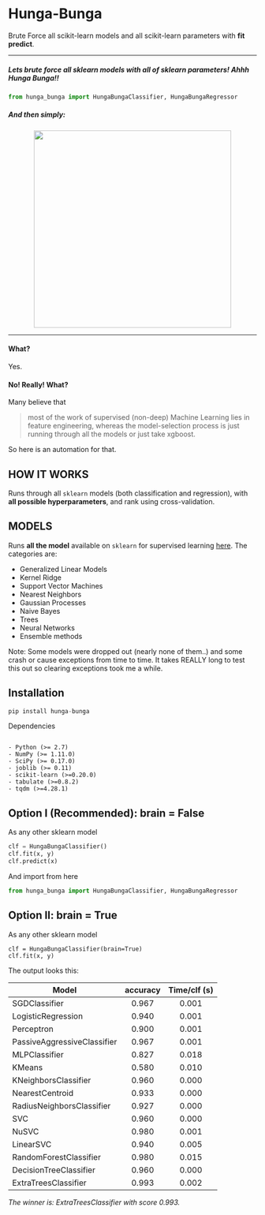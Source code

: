 

Hunga-Bunga
============

Brute Force all scikit-learn models and all scikit-learn parameters with **fit** **predict**.



-----
##### Lets brute force all sklearn models with all of sklearn parameters!  Ahhh Hunga Bunga!!

```python
from hunga_bunga import HungaBungaClassifier, HungaBungaRegressor
```

##### And then simply: 

<p align="center">
  <img src="https://github.com/ypeleg/HungaBunga/blob/master/HungaBungaExtraMonke.png?raw=true" width="400">
</p>

-----



#### What?
Yes.

#### No! Really! What?
Many believe that

> most of the work of supervised (non-deep) Machine Learning lies in feature engineering, whereas the model-selection process is just running through all the models or just take xgboost.

So here is an automation for that.

## HOW IT WORKS
Runs through all `sklearn` models (both classification and regression), with **all possible hyperparameters**, and rank using cross-validation.

## MODELS
Runs **all the model** available on `sklearn` for supervised learning [here](http://scikit-learn.org/stable/supervised_learning.html). The categories are:

* Generalized Linear Models
* Kernel Ridge
* Support Vector Machines
* Nearest Neighbors
* Gaussian Processes
* Naive Bayes
* Trees
* Neural Networks
* Ensemble methods

Note: Some models were dropped out (nearly none of them..) and some crash or cause exceptions from time to time. It takes REALLY long to test this out so clearing exceptions took me a while.

## Installation 

```python
pip install hunga-bunga
```

Dependencies
~~~~~~~~~~~~

- Python (>= 2.7)
- NumPy (>= 1.11.0)
- SciPy (>= 0.17.0)
- joblib (>= 0.11)
- scikit-learn (>=0.20.0)
- tabulate (>=0.8.2)
- tqdm (>=4.28.1)

~~~~~~~~~~~~



## Option I (Recommended): brain = False


As any other sklearn model 

```python
clf = HungaBungaClassifier()
clf.fit(x, y)
clf.predict(x)
```
    
And import from here

```python
from hunga_bunga import HungaBungaClassifier, HungaBungaRegressor
```

## Option II: brain = True


As any other sklearn model 

```
clf = HungaBungaClassifier(brain=True)
clf.fit(x, y)
```

The output looks this:

| Model                       |  accuracy     |  Time/clf (s)|
|---------------------------- |:-------------:|:-------------:|
|SGDClassifier                |     0.967     |      0.001   |
|LogisticRegression           |     0.940      |      0.001   |
|Perceptron                   |     0.900       |      0.001   |
|PassiveAggressiveClassifier  |     0.967     |      0.001   |
|MLPClassifier                |     0.827     |      0.018   |
|KMeans                       |     0.580      |      0.010    |
|KNeighborsClassifier         |     0.960      |      0.000       |
|NearestCentroid              |     0.933     |      0.000       |
|RadiusNeighborsClassifier    |     0.927     |      0.000       |
|SVC                          |     0.960      |      0.000       |
|NuSVC                        |     0.980      |      0.001   |
|LinearSVC                    |     0.940      |      0.005   |
|RandomForestClassifier       |     0.980      |      0.015   |
|DecisionTreeClassifier       |     0.960      |      0.000       |
|ExtraTreesClassifier         |     0.993     |      0.002   |

*The winner is: ExtraTreesClassifier with score 0.993.*

